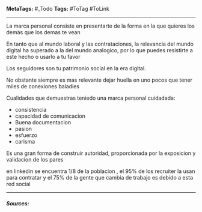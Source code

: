 **MetaTags:** #_Todo
**Tags:** #ToTag #ToLink 
- - -

La marca personal consiste en presentarte de la forma en la que quieres los demás que los demas te vean

En tanto que al mundo laboral y las contrataciones, la relevancia del mundo digital ha superado a la del mundo analogico, por lo que puedes resistirte a este hecho o usarlo a tu favor

Los seguidores son tu patrimonio social en la era digital.

No obstante siempre es mas relevante dejar huella en uno pocos que tener miles de conexiones baladies

Cualidades que demuestras teniedo una marca personal cuidadada:
- consistencia
- capacidad de comunicacion
- Buena documentacion
- pasion
- esfuerzo
- carisma

Es una gran forma de construir autoridad, proporcionada por la exposicion y validacion de los pares

en linkedin se encuentra 1/8 de la poblacion , el 95% de los recruiter la usan para contratar y el 75% de la gente que cambia de trabajo es debido a esta red social
- - - 
#### ***Sources:***